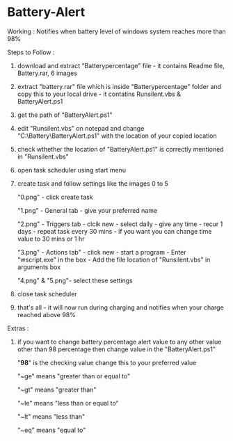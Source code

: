 # Battery-Alert
Working : Notifies when battery level of windows system reaches more than 98%

Steps to Follow : 
1. download and extract "Batterypercentage" file - it contains Readme file, Battery.rar, 6 images
2. extract "battery.rar" file which is inside "Batterypercentage" folder and copy this to your local drive - it contatins Runsilent.vbs & BatteryAlert.ps1
3. get the path of "BatteryAlert.ps1"
4. edit "Runsilent.vbs" on notepad and change "C:\Battery\BatteryAlert.ps1" with the location of your copied location
5. check wthether the location of "BatteryAlert.ps1" is correctly mentioned in "Runsilent.vbs"
6. open task scheduler using start menu
7. create task and follow settings like the images 0 to 5

   "0.png" - click create task
   
   "1.png" - General tab - give your preferred name
   
   "2.png" - Triggers tab - clcik new - select daily - give any time - recur 1 days - repeat task every 30 mins - if you want you can change time value to 30 mins or 1 hr
   
   "3.png" - Actions tab" - click new - start a program - Enter "wscript.exe" in the box - Add the file location of "Runsilent.vbs" in arguments box
   
   "4.png" & "5.png"- select these settings
   
9. close task scheduler
10. that's all - it will now run during charging and notifies when your charge reached above 98%

Extras :
1. if you want to change battery percentage alert value to any other value other than 98 percentage then change value in the "BatteryAlert.ps1"

   "**98**" is the checking value change this to your preferred value

   "~ge" means "greater than or equal to"

   "~gt" means "greater than"

   "~le" means "less than or equal to"

   "~lt" means "less than"

   "~eq" means "equal to"
